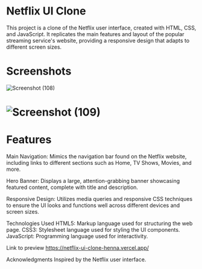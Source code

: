 
# Netflix UI Clone

This project is a clone of the Netflix user interface, created with HTML, CSS, and JavaScript. It replicates the main features and layout of the popular streaming service's website, providing a responsive design that adapts to different screen sizes.

# Screenshots

![Screenshot (108)](https://github.com/Ayush7427/Netflix_Clone/assets/124423779/85eae659-1ee6-47ed-bc04-01c216e2e199)
# ![Screenshot (109)](https://github.com/Ayush7427/Netflix_Clone/assets/124423779/2eaabd35-ae79-40a4-9a90-3d0de3e2098a)



# Features
Main Navigation: Mimics the navigation bar found on the Netflix website, including links to different sections such as Home, TV Shows, Movies, and more.

Hero Banner: Displays a large, attention-grabbing banner showcasing featured content, complete with title and description.

Responsive Design: Utilizes media queries and responsive CSS techniques to ensure the UI looks and functions well across different devices and screen sizes.

Technologies Used
HTML5: Markup language used for structuring the web page.
CSS3: Stylesheet language used for styling the UI components.
JavaScript: Programming language used for interactivity.

Link to preview
https://netflix-ui-clone-henna.vercel.app/

Acknowledgments
Inspired by the Netflix user interface.
